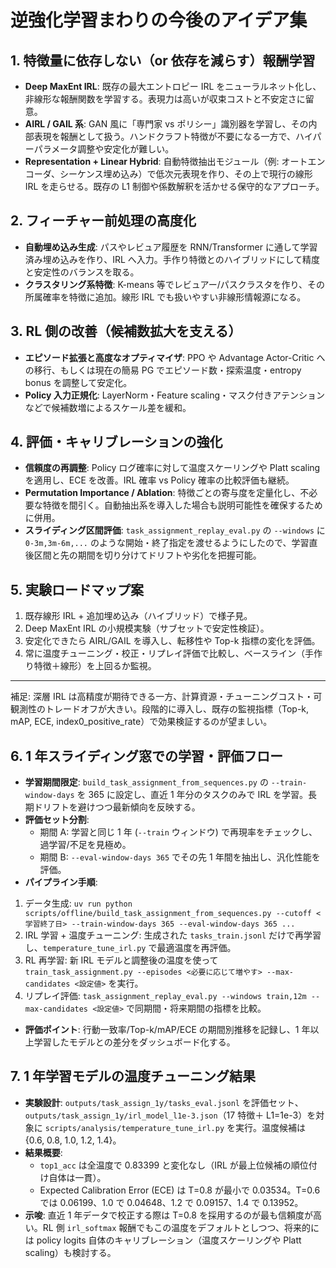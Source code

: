 # 逆強化学習まわりの今後のアイデア集

## 1. 特徴量に依存しない（or 依存を減らす）報酬学習

- **Deep MaxEnt IRL**: 既存の最大エントロピー IRL をニューラルネット化し、非線形な報酬関数を学習する。表現力は高いが収束コストと不安定さに留意。
- **AIRL / GAIL 系**: GAN 風に「専門家 vs ポリシー」識別器を学習し、その内部表現を報酬として扱う。ハンドクラフト特徴が不要になる一方で、ハイパーパラメータ調整や安定化が難しい。
- **Representation + Linear Hybrid**: 自動特徴抽出モジュール（例: オートエンコーダ、シーケンス埋め込み）で低次元表現を作り、その上で現行の線形 IRL を走らせる。既存の L1 制御や係数解釈を活かせる保守的なアプローチ。

## 2. フィーチャー前処理の高度化

- **自動埋め込み生成**: パスやレビュア履歴を RNN/Transformer に通して学習済み埋め込みを作り、IRL へ入力。手作り特徴とのハイブリッドにして精度と安定性のバランスを取る。
- **クラスタリング系特徴**: K-means 等でレビュアー/パスクラスタを作り、その所属確率を特徴に追加。線形 IRL でも扱いやすい非線形情報源になる。

## 3. RL 側の改善（候補数拡大を支える）

- **エピソード拡張と高度なオプティマイザ**: PPO や Advantage Actor-Critic への移行、もしくは現在の簡易 PG でエピソード数・探索温度・entropy bonus を調整して安定化。
- **Policy 入力正規化**: LayerNorm・Feature scaling・マスク付きアテンションなどで候補数増によるスケール差を緩和。

## 4. 評価・キャリブレーションの強化

- **信頼度の再調整**: Policy ログ確率に対して温度スケーリングや Platt scaling を適用し、ECE を改善。IRL 確率 vs Policy 確率の比較評価も継続。
- **Permutation Importance / Ablation**: 特徴ごとの寄与度を定量化し、不必要な特徴を間引く。自動抽出系を導入した場合も説明可能性を確保するために併用。
- **スライディング区間評価**: `task_assignment_replay_eval.py` の `--windows` に `0-3m,3m-6m,...` のような開始・終了指定を渡せるようにしたので、学習直後区間と先の期間を切り分けてドリフトや劣化を把握可能。

## 5. 実験ロードマップ案

1. 既存線形 IRL + 追加埋め込み（ハイブリッド）で様子見。
2. Deep MaxEnt IRL の小規模実験（サブセットで安定性検証）。
3. 安定化できたら AIRL/GAIL を導入し、転移性や Top-k 指標の変化を評価。
4. 常に温度チューニング・校正・リプレイ評価で比較し、ベースライン（手作り特徴＋線形）を上回るか監視。

---

補足: 深層 IRL は高精度が期待できる一方、計算資源・チューニングコスト・可観測性のトレードオフが大きい。段階的に導入し、既存の監視指標（Top-k, mAP, ECE, index0_positive_rate）で効果検証するのが望ましい。

## 6. 1 年スライディング窓での学習・評価フロー

- **学習期間限定**: `build_task_assignment_from_sequences.py` の `--train-window-days` を 365 に設定し、直近 1 年分のタスクのみで IRL を学習。長期ドリフトを避けつつ最新傾向を反映する。
- **評価セット分割**:
  - 期間 A: 学習と同じ 1 年 (`--train` ウィンドウ) で再現率をチェックし、過学習/不足を見極め。
  - 期間 B: `--eval-window-days 365` でその先 1 年間を抽出し、汎化性能を評価。
- **パイプライン手順**:

1.  データ生成: `uv run python scripts/offline/build_task_assignment_from_sequences.py --cutoff <学習終了日> --train-window-days 365 --eval-window-days 365 ...`
2.  IRL 学習 + 温度チューニング: 生成された `tasks_train.jsonl` だけで再学習し、`temperature_tune_irl.py` で最適温度を再評価。
3.  RL 再学習: 新 IRL モデルと調整後の温度を使って `train_task_assignment.py --episodes <必要に応じて増やす> --max-candidates <設定値>` を実行。
4.  リプレイ評価: `task_assignment_replay_eval.py --windows train,12m --max-candidates <設定値>` で同期間・将来期間の指標を比較。

- **評価ポイント**: 行動一致率/Top-k/mAP/ECE の期間別推移を記録し、1 年以上学習したモデルとの差分をダッシュボード化する。

## 7. 1 年学習モデルの温度チューニング結果

- **実験設計**: `outputs/task_assign_1y/tasks_eval.jsonl` を評価セット、`outputs/task_assign_1y/irl_model_l1e-3.json`（17 特徴＋ L1=1e-3）を対象に `scripts/analysis/temperature_tune_irl.py` を実行。温度候補は {0.6, 0.8, 1.0, 1.2, 1.4}。
- **結果概要**:
  - `top1_acc` は全温度で 0.83399 と変化なし（IRL が最上位候補の順位付け自体は一貫）。
  - Expected Calibration Error (ECE) は T=0.8 が最小で 0.03534。T=0.6 では 0.06199、1.0 で 0.04648、1.2 で 0.09157、1.4 で 0.13952。
- **示唆**: 直近 1 年データで校正する際は T=0.8 を採用するのが最も信頼度が高い。RL 側 `irl_softmax` 報酬でもこの温度をデフォルトとしつつ、将来的には policy logits 自体のキャリブレーション（温度スケーリングや Platt scaling）も検討する。
